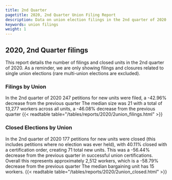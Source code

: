 ```yaml
---
title: 2nd Quarter
pagetitle: 2020, 2nd Quarter Union Filing Report
description: Data on union election filings in the 2nd quarter of 2020
keywords: union filings
weight: 1
---
```


## 2020, 2nd Quarter filings

This report details the number of filings and closed units in the 2nd quarter of 2020. As a reminder, we are only showing filings and closures related to single union elections (rare multi-union elections are excluded).

### Filings by Union
In the 2nd quarter of 2020 247 petitions for new units were filed, a -42.96% decrease from the previous quarter The median size was 21 with a total of 13,277 workers across all units, a -46.08% decrease from the previous quarter
{{< readtable table="/tables/reports/2020/2union_filings.html" >}}

### Closed Elections by Union
In the 2nd quarter of 2020 177 petitions for new units were closed (this includes petitions where no election was ever held), with 40.11% closed with a certification order, creating 71 total new units. This was a -56.44% decrease from the previous quarter in successful union certifications. Overall this represents approximately 2,512 workers, which is a -58.79% decrease from the previous quarter The median bargaining unit has 15 workers.
{{< readtable table="/tables/reports/2020/2union_closed.html" >}}
